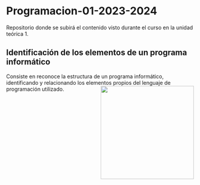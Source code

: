 # Programacion-01-2023-2024
Repositorio donde se subirá el contenido visto durante el curso en la unidad teórica 1.

<h2>Identificación de los elementos de un programa informático</h2>
Consiste en reconoce la estructura de un programa informático, identificando y relacionando 
los elementos propios del lenguaje de programación utilizado.
<picture> <img align="right" src="https://github.com/7oSkaaa/7oSkaaa/blob/main/Images/Right_Side.gif?raw=true" width = 250px></picture>
